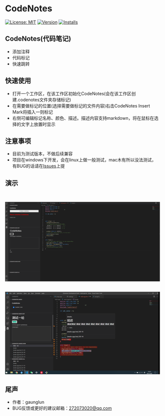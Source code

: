 # CodeNotes   


[![License: MIT](https://img.shields.io/badge/License-MIT-brightgreen.svg)](https://opensource.org/licenses/MIT)
[![Version](https://vsmarketplacebadge.apphb.com/version-short/guanglun.codenotes.svg)](https://marketplace.visualstudio.com/items?itemName=guanglun.codenotes) 
[![Installs](https://vsmarketplacebadge.apphb.com/installs-short/guanglun.codenotes.svg)](https://marketplace.visualstudio.com/items?itemName=gaunglun.codenotes) 

## CodeNotes(代码笔记)   

* 添加注释
* 代码标记
* 快速跳转

## 快速使用

* 打开一个工作区，在该工作区初始化CodeNotes(会在该工作区创建.codenotes文件夹存储标记)
* 在需要做标记的位置(选择需要做标记的文件内容)右击CodeNotes Insert Mark将插入一则标记
* 右侧可编辑标记名称、颜色、描述。描述内容支持markdown，将在鼠标在选择的文字上放置时显示

## 注意事项
* 目前为测试版本，不做后续兼容   
* 项目在windows下开发，会在linux上做一般测试，mac木有所以没法测试，有BUG的话请在[Issues](https://github.com/guanglun/CodeNotes/issues)上提  

## 演示  
<br>  

![](https://github.com/guanglun/CodeNotes/raw/master/images/show.gif)    
<br>  

![](https://github.com/guanglun/CodeNotes/raw/master/images/show.png)  

## 尾声
* 作者：gaunglun
* BUG反馈或更好的建议邮箱：272073020@qq.com